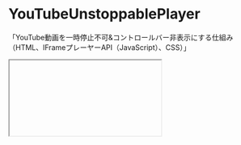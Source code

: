 YouTubeUnstoppablePlayer
========================

「YouTube動画を一時停止不可&amp;コントロールバー非表示にする仕組み （HTML、IFrameプレーヤーAPI（JavaScript）、CSS）」

<iframe>タグの埋め込みコードをつかったHTML5形式の動画プレーヤーです。

解説ページ<br />
http://

倉田幸暢(Yukinobu Kurata)<br />
http://wisdommingle.com

Copyright (c) 2013 Yukinobu Kurata<br />
Released under the MIT license<br />
https://github.com/YukinobuKurata/YouTubeUnstoppablePlayer/blob/master/MIT-LICENSE.txt

MITライセンスについて<br />
http://wisdommingle.com/mit-license/




